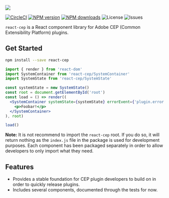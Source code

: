 ![][header-image]

[![CircleCI][circleci-image]][circleci-url]
[![NPM version][npm-version]][npm-url]
[![NPM downloads][npm-downloads]][npm-url]
![License][license]
![Issues][issues]

`react-cep` is a React component library for Adobe CEP (Common Extensibility Platform) plugins.

## Get Started

```sh
npm install --save react-cep
```

```jsx harmony
import { render } from 'react-dom'
import SystemContainer from 'react-cep/SystemContainer'
import SystemState from 'react-cep/SystemState'

const systemState = new SystemState()
const root = document.getElementById('root')
const load = () => render((
  <SystemContainer systemState={systemState} errorEvent={'plugin.error'} theme={{}}>
    <p>Foobar!</p>
  </SystemContainer>
), root)

load()
```

**Note:** It is not recommend to import the `react-cep` root. If you do so, it will return nothing as
the `index.js` file in the package is used for development purposes. Each component has been packaged
separately in order to allow developers to only import what they need.

## Features

- Provides a stable foundation for CEP plugin developers to build on in order to quickly release plugins.
- Includes several components, documented through the tests for now.

[header-image]: https://raw.githubusercontent.com/sammarks/art/master/react-cep/header.jpg
[circleci-image]: https://img.shields.io/circleci/project/github/sammarks/react-cep.svg
[circleci-url]: https://circleci.com/gh/sammarks/react-cep/tree/master
[npm-version]: https://img.shields.io/npm/v/react-cep.svg
[npm-downloads]: https://img.shields.io/npm/dm/react-cep.svg
[npm-url]: https://www.npmjs.com/package/react-cep
[license]: https://img.shields.io/github/license/sammarks/react-cep.svg
[issues]: https://img.shields.io/github/issues/sammarks/react-cep.svg
